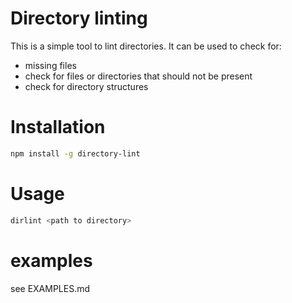 
# Directory linting

This is a simple tool to lint directories. It can be used to check for:
- missing files
- check for files or directories that should not be present
- check for directory structures

# Installation

```bash
npm install -g directory-lint
```

# Usage

```bash
dirlint <path to directory>
```

# examples
see EXAMPLES.md
